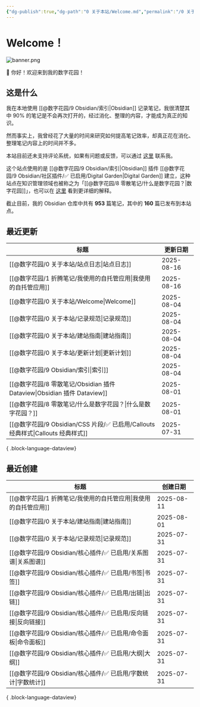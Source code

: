 ```yaml
---
{"dg-publish":true,"dg-path":"0 关于本站/Welcome.md","permalink":"/0 关于本站/Welcome/","pinned":true,"tags":["gardenEntry"],"created":"2025-03-20","updated":"2025-08-04"}
---
```



# Welcome！

![banner.png](/img/user/@%E6%95%B0%E5%AD%97%E8%8A%B1%E5%9B%AD/@%E9%99%84%E4%BB%B6%E5%BA%93/banner.png)

👋 你好！欢迎来到我的数字花园！

## 这是什么

我在本地使用 [[@数字花园/9 Obsidian/索引\|Obsidian]] 记录笔记，我很清楚其中 90% 的笔记是不会再次打开的，经过消化、整理的内容，才能成为真正的知识。

然而事实上，我曾经花了大量的时间来研究如何提高笔记效率，却真正花在消化、整理笔记内容上的时间并不多。

本站目前还未支持评论系统，如果有问题或反馈，可以通过 [这里](https://github.com/mlosun/Obsidian_Digital_Garden/issues) 联系我。

这个站点使用的是 [[@数字花园/9 Obsidian/索引\|Obsidian]] 插件 [[@数字花园/9 Obsidian/社区插件/✅ 已启用/Digital Garden\|Digital Garden]] 建立，这种站点在知识管理领域也被称之为「[[@数字花园/8 零散笔记/什么是数字花园？\|数字花园]]」，也可以在 [这里](https://blog.effie.co/%E5%A6%82%E4%BD%95%E5%BB%BA%E7%AB%8B%E6%95%B0%E5%AD%97%E8%8A%B1%E5%9B%AD%EF%BC%9F/) 看到更详细的解释。

<p><span>截止目前，我的 Obsidian 仓库中共有 <strong>953</strong> 篇笔记，其中的 <strong>160</strong> 篇已发布到本站点。</span></p>

## 最近更新

| 标题                                                                | 更新日期       |
| ----------------------------------------------------------------- | ---------- |
| [[@数字花园/0 关于本站/站点日志\|站点日志]]                                    | 2025-08-16 |
| [[@数字花园/1 折腾笔记/我使用的自托管应用\|我使用的自托管应用]]                          | 2025-08-16 |
| [[@数字花园/0 关于本站/Welcome\|Welcome]]                              | 2025-08-04 |
| [[@数字花园/0 关于本站/记录规范\|记录规范]]                                    | 2025-08-04 |
| [[@数字花园/0 关于本站/建站指南\|建站指南]]                                    | 2025-08-04 |
| [[@数字花园/0 关于本站/更新计划\|更新计划]]                                    | 2025-08-04 |
| [[@数字花园/9 Obsidian/索引\|索引]]                                    | 2025-08-04 |
| [[@数字花园/8 零散笔记/Obsidian 插件 Dataview\|Obsidian 插件 Dataview]]    | 2025-08-01 |
| [[@数字花园/8 零散笔记/什么是数字花园？\|什么是数字花园？]]                            | 2025-08-01 |
| [[@数字花园/9 Obsidian/CSS 片段/✅ 已启用/Callouts 经典样式\|Callouts 经典样式]] | 2025-07-31 |

{ .block-language-dataview}

## 最近创建

| 标题                                            | 创建日期       |
| --------------------------------------------- | ---------- |
| [[@数字花园/1 折腾笔记/我使用的自托管应用\|我使用的自托管应用]]      | 2025-08-11 |
| [[@数字花园/0 关于本站/建站指南\|建站指南]]                | 2025-08-01 |
| [[@数字花园/0 关于本站/记录规范\|记录规范]]                | 2025-07-31 |
| [[@数字花园/9 Obsidian/核心插件/✅ 已启用/关系图谱\|关系图谱]] | 2025-07-31 |
| [[@数字花园/9 Obsidian/核心插件/✅ 已启用/书签\|书签]]     | 2025-07-31 |
| [[@数字花园/9 Obsidian/核心插件/✅ 已启用/出链\|出链]]     | 2025-07-31 |
| [[@数字花园/9 Obsidian/核心插件/✅ 已启用/反向链接\|反向链接]] | 2025-07-31 |
| [[@数字花园/9 Obsidian/核心插件/✅ 已启用/命令面板\|命令面板]] | 2025-07-31 |
| [[@数字花园/9 Obsidian/核心插件/✅ 已启用/大纲\|大纲]]     | 2025-07-31 |
| [[@数字花园/9 Obsidian/核心插件/✅ 已启用/字数统计\|字数统计]] | 2025-07-31 |

{ .block-language-dataview}
